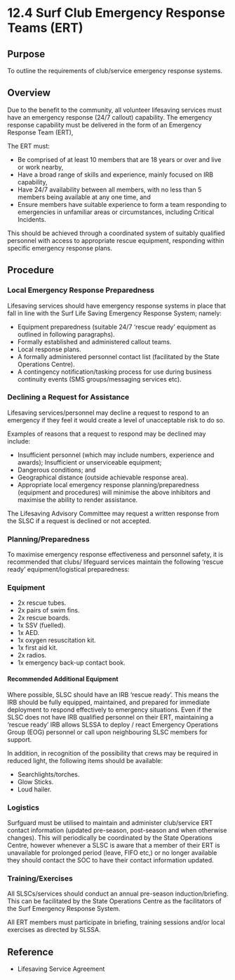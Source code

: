 # 12.4 Surf Club Emergency Response Teams (ERT)

## Purpose

To outline the requirements of club/service emergency response systems.

## Overview

Due to the benefit to the community, all volunteer lifesaving services must have an emergency response (24/7 callout) capability. The emergency response capability must be delivered in the form of an Emergency Response Team (ERT),

The ERT must:

- Be comprised of at least 10 members that are 18 years or over and live or work nearby,
- Have a broad range of skills and experience, mainly focused on IRB capability,
- Have 24/7 availability between all members, with no less than 5 members being available at any one time, and
- Ensure members have suitable experience to form a team responding to emergencies in unfamiliar areas or circumstances, including Critical Incidents.

This should be achieved through a coordinated system of suitably qualified personnel with access to appropriate rescue equipment, responding within specific emergency response plans.

## Procedure

### Local Emergency Response Preparedness

Lifesaving services should have emergency response systems in place that fall in line with the Surf Life Saving Emergency Response System; namely:

- Equipment preparedness (suitable 24/7 ‘rescue ready’ equipment as outlined in following paragraphs).
- Formally established and administered callout teams.
- Local response plans.
- A formally administered personnel contact list (facilitated by the State Operations Centre).
- A contingency notification/tasking process for use during business continuity events (SMS groups/messaging services etc).

### Declining a Request for Assistance

Lifesaving services/personnel may decline a request to respond to an emergency if they feel it would create a level of unacceptable risk to do so.

Examples of reasons that a request to respond may be declined may include:

- Insufficient personnel (which may include numbers, experience and awards); Insufficient or unserviceable equipment;
- Dangerous conditions; and
- Geographical distance (outside achievable response area).
- Appropriate local emergency response planning/preparedness (equipment and procedures) will minimise the above inhibitors and maximise the ability to render assistance.

The Lifesaving Advisory Committee may request a written response from the SLSC if a request is declined or not accepted.

### Planning/Preparedness

To maximise emergency response effectiveness and personnel safety, it is recommended that clubs/ lifeguard services maintain the following ‘rescue ready’ equipment/logistical preparedness:

### Equipment

- 2x rescue tubes.
- 2x pairs of swim fins.
- 2x rescue boards.
- 1x SSV (fuelled).
- 1x AED.
- 1x oxygen resuscitation kit.
- 1x first aid kit.
- 2x radios.
- 1x emergency back-up contact book.

#### Recommended Additional Equipment

Where possible, SLSC should have an IRB ‘rescue ready’. This means the IRB should be fully equipped, maintained, and prepared for immediate deployment to respond effectively to emergency situations. Even if the SLSC does not have IRB qualified personnel on their ERT, maintaining a ‘rescue ready’ IRB allows SLSSA to deploy / react Emergency Operations Group (EOG) personnel or call upon neighbouring SLSC members for support.

In addition, in recognition of the possibility that crews may be required in reduced light, the following items should be available:

- Searchlights/torches.
- Glow Sticks.
- Loud hailer.

### Logistics

Surfguard must be utilised to maintain and administer club/service ERT contact information (updated pre-season, post-season and when otherwise changes). This will periodically be coordinated by the State Operations Centre, however whenever a SLSC is aware that a member of their ERT is unavailable for prolonged period (leave, FIFO etc,) or no longer available they should contact the SOC to have their contact information updated.

### Training/Exercises

All SLSCs/services should conduct an annual pre-season induction/briefing. This can be facilitated by the State Operations Centre as the facilitators of the Surf Emergency Response System.

All ERT members must participate in briefing, training sessions and/or local exercises as directed by SLSSA.

## Reference

- Lifesaving Service Agreement